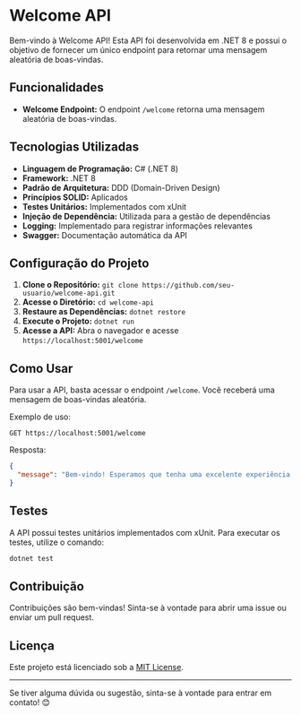 # Welcome API

Bem-vindo à Welcome API! Esta API foi desenvolvida em .NET 8 e possui o objetivo de fornecer um único endpoint para retornar uma mensagem aleatória de boas-vindas.

## Funcionalidades

- **Welcome Endpoint:** O endpoint `/welcome` retorna uma mensagem aleatória de boas-vindas.

## Tecnologias Utilizadas

- **Linguagem de Programação:** C# (.NET 8)
- **Framework:** .NET 8
- **Padrão de Arquitetura:** DDD (Domain-Driven Design)
- **Princípios SOLID:** Aplicados
- **Testes Unitários:** Implementados com xUnit
- **Injeção de Dependência:** Utilizada para a gestão de dependências
- **Logging:** Implementado para registrar informações relevantes
- **Swagger:** Documentação automática da API

## Configuração do Projeto

1. **Clone o Repositório:** `git clone https://github.com/seu-usuario/welcome-api.git`
2. **Acesse o Diretório:** `cd welcome-api`
3. **Restaure as Dependências:** `dotnet restore`
4. **Execute o Projeto:** `dotnet run`
5. **Acesse a API:** Abra o navegador e acesse `https://localhost:5001/welcome`

## Como Usar

Para usar a API, basta acessar o endpoint `/welcome`. Você receberá uma mensagem de boas-vindas aleatória.

Exemplo de uso:

```http
GET https://localhost:5001/welcome
```

Resposta:

```json
{
  "message": "Bem-vindo! Esperamos que tenha uma excelente experiência com nossa API."
}
```

## Testes

A API possui testes unitários implementados com xUnit. Para executar os testes, utilize o comando:

```bash
dotnet test
```

## Contribuição

Contribuições são bem-vindas! Sinta-se à vontade para abrir uma issue ou enviar um pull request.

## Licença

Este projeto está licenciado sob a [MIT License](https://github.com/seu-usuario/welcome-api/blob/main/LICENSE).

---

Se tiver alguma dúvida ou sugestão, sinta-se à vontade para entrar em contato! 😊
